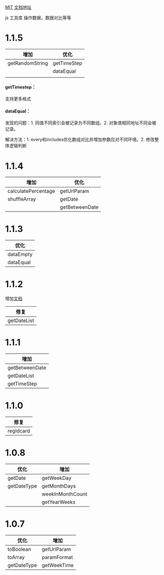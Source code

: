 [MIT](https://github.com/Czhangzihao/zztool/blob/main/LICENSE)     [文档地址](https://czhangzihao.github.io/zztool/)

js 工具库 操作数据，数据对比等等

# 1.1.5


| 增加            | 优化        |
| --------------- | ----------- |
| getRandomString | getTimeStep |
|                 | dataEqual   |
|                 |             |

#### getTimestep：

支持更多格式

#### dataEqual：

发现的问题：1. 同值不同索引会被记录为不同数组。2. 对象值相同地址不同会被记录。

解决方法：1. every和includes优化数组对比并增加参数应对不同环境。2. 修改整体逻辑判断

# 1.1.4


| 增加                | 优化           |
| ------------------- | -------------- |
| calculatePercentage | getUrlParam    |
| shuffleArray        | getDate        |
|                     | getBetweenDate |

# 1.1.3


| 优化      |
| --------- |
| dataEmpty |
| dataEqual |

# 1.1.2

增加[文档](https://czhangzihao.github.io/zztool/)


| 修复        |
| ----------- |
| getDateList |

# 1.1.1


| 增加           |
| -------------- |
| getBetweenDate |
| getDateList    |
| getTimeStep    |

# 1.1.0


| 修复      |
| --------- |
| regIdcard |

# 1.0.8


| 优化        | 增加             |
| ----------- | ---------------- |
| getDate     | getWeekDay       |
| getDateType | getMonthDays     |
|             | weekInMonthCount |
|             | getYearWeeks     |

# 1.0.7


| 优化        | 增加        |
| ----------- | ----------- |
| toBoolean   | getUrlParam |
| toArray     | paramFormat |
| getDateType | getWeekTime |

